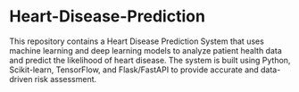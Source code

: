 # Heart-Disease-Prediction
This repository contains a Heart Disease Prediction System that uses machine learning and deep learning models to analyze patient health data and predict the likelihood of heart disease. The system is built using Python, Scikit-learn, TensorFlow, and Flask/FastAPI to provide accurate and data-driven risk assessment.
